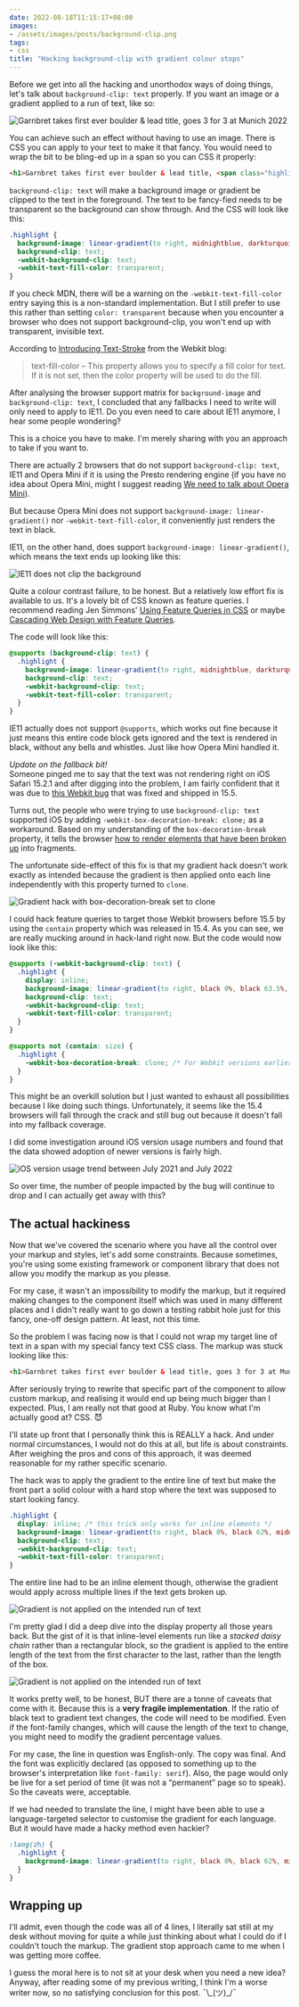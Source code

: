 ```yaml
---
date: 2022-08-18T11:15:17+08:00
images:
- /assets/images/posts/background-clip.png
tags:
- css
title: "Hacking background-clip with gradient colour stops"
---
```

Before we get into all the hacking and unorthodox ways of doing things, let's talk about `background-clip: text` properly. If you want an image or a gradient applied to a run of text, like so:

<img src="/assets/images/posts/background-clip/garnbret.png" srcset="/assets/images/posts/background-clip/garnbret@2x.png 2x" alt="Garnbret takes first ever boulder & lead title, goes 3 for 3 at Munich 2022" />

You can achieve such an effect without having to use an image. There is CSS you can apply to your text to make it that fancy. You would need to wrap the bit to be bling-ed up in a span so you can CSS it properly:

```html
<h1>Garnbret takes first ever boulder & lead title, <span class="highlight">goes 3 for 3 at Munich 2022</span></h1>
```

`background-clip: text` will make a background image or gradient be clipped to the text in the foreground. The text to be fancy-fied needs to be transparent so the background can show through. And the CSS will look like this:

```css
.highlight {
  background-image: linear-gradient(to right, midnightblue, darkturquoise);
  background-clip: text;
  -webkit-background-clip: text;
  -webkit-text-fill-color: transparent;
}
```

If you check MDN, there will be a warning on the `-webkit-text-fill-color` entry saying this is a non-standard implementation. But I still prefer to use this rather than setting `color: transparent` because when you encounter a browser who does not support background-clip, you won't end up with transparent, invisible text.

According to [Introducing Text-Stroke](https://webkit.org/blog/85/introducing-text-stroke/) from the Webkit blog:

> text-fill-color – This property allows you to specify a fill color for text. If it is not set, then the color property will be used to do the fill.

After analysing the browser support matrix for `background-image` and `background-clip: text`, I concluded that any fallbacks I need to write will only need to apply to IE11. Do you even need to care about IE11 anymore, I hear some people wondering?

This is a choice you have to make. I'm merely sharing with you an approach to take if you want to.

There are actually 2 browsers that do not support `background-clip: text`, IE11 and Opera Mini if it is using the Presto rendering engine (if you have no idea about Opera Mini, might I suggest reading [We need to talk about Opera Mini](/blog/we-need-to-talk-about-opera-mini/)).

But because Opera Mini does not support `background-image: linear-gradient()` nor `-webkit-text-fill-color`, it conveniently just renders the text in black.

IE11, on the other hand, does support `background-image: linear-gradient()`, which means the text ends up looking like this:

<img src="/assets/images/posts/background-clip/ie11.jpg" alt="IE11 does not clip the background" />

Quite a colour contrast failure, to be honest. But a relatively low effort fix is available to us. It's a lovely bit of CSS known as feature queries. I recommend reading Jen Simmons' [Using Feature Queries in CSS](https://hacks.mozilla.org/2016/08/using-feature-queries-in-css/) or maybe [Cascading Web Design with Feature Queries](https://24ways.org/2017/cascading-web-design/).

The code will look like this:

```css
@supports (background-clip: text) {
  .highlight {
    background-image: linear-gradient(to right, midnightblue, darkturquoise);
    background-clip: text;
    -webkit-background-clip: text;
    -webkit-text-fill-color: transparent;
  }
}
```

IE11 actually does not support `@supports`, which works out fine because it just means this entire code block gets ignored and the text is rendered in black, without any bells and whistles. Just like how Opera Mini handled it.

*Update on the fallback bit!*  
Someone pinged me to say that the text was not rendering right on iOS Safari 15.2.1 and after digging into the problem, I am fairly confident that it was due to [this Webkit bug](https://bugs.webkit.org/show_bug.cgi?id=169125) that was fixed and shipped in 15.5.

Turns out, the people who were trying to use `background-clip: text` supported iOS by adding `-webkit-box-decoration-break: clone;` as a workaround. Based on my understanding of the `box-decoration-break` property, it tells the browser [how to render elements that have been broken up](https://developer.mozilla.org/en-US/docs/Web/CSS/box-decoration-break) into fragments.

The unfortunate side-effect of this fix is that my gradient hack doesn't work exactly as intended because the gradient is then applied onto each line independently with this property turned to `clone`.

<img src="/assets/images/posts/background-clip/fallback.png" alt="Gradient hack with box-decoration-break set to clone" />

I could hack feature queries to target those Webkit browsers before 15.5 by using the `contain` property which was released in 15.4. As you can see, we are really mucking around in hack-land right now. But the code would now look like this:

```css
@supports (-webkit-background-clip: text) {
  .highlight {
    display: inline;
    background-image: linear-gradient(to right, black 0%, black 63.5%, midnightblue 63.5%, darkturquoise);
    background-clip: text;
    -webkit-background-clip: text;
    -webkit-text-fill-color: transparent;
  }
}

@supports not (contain: size) {
  .highlight {
    -webkit-box-decoration-break: clone; /* For Webkit versions earlier than 15.4 */
  }
}
```

This might be an overkill solution but I just wanted to exhaust all possibilities because I like doing such things. Unfortunately, it seems like the 15.4 browsers will fall through the crack and still bug out because it doesn't fall into my fallback coverage.

I did some investigation around iOS version usage numbers and found that the data showed adoption of newer versions is fairly high.

<img src="/assets/images/posts/background-clip/ios.png" srcset="/assets/images/posts/background-clip/ios@2x.png 2x" alt="iOS version usage trend between July 2021 and July 2022" />

So over time, the number of people impacted by the bug will continue to drop and I can actually get away with this?

## The actual hackiness

Now that we've covered the scenario where you have all the control over your markup and styles, let's add some constraints. Because sometimes, you're using some existing framework or component library that does not allow you modify the markup as you please.

For my case, it wasn't an impossibility to modify the markup, but it required making changes to the component itself which was used in many different places and I didn't really want to go down a testing rabbit hole just for this fancy, one-off design pattern. At least, not this time.

So the problem I was facing now is that I could not wrap my target line of text in a span with my special fancy text CSS class. The markup was stuck looking like this:

```html
<h1>Garnbret takes first ever boulder & lead title, goes 3 for 3 at Munich 2022</h1>
```

After seriously trying to rewrite that specific part of the component to allow custom markup, and realising it would end up being much bigger than I expected. Plus, I am really not that good at Ruby. You know what I'm actually good at? CSS. <span class="emoji" role="img" tabindex="0" aria-label="smiling face with horns">&#x1F608;</span>

I'll state up front that I personally think this is REALLY a hack. And under normal circumstances, I would not do this at all, but life is about constraints. After weighing the pros and cons of this approach, it was deemed reasonable for my rather specific scenario.

The hack was to apply the gradient to the entire line of text but make the front part a solid colour with a hard stop where the text was supposed to start looking fancy.

```css
.highlight {
  display: inline; /* this trick only works for inline elements */
  background-image: linear-gradient(to right, black 0%, black 62%, midnightblue 62%, darkturquoise);
  background-clip: text;
  -webkit-background-clip: text;
  -webkit-text-fill-color: transparent;
}
```

The entire line had to be an inline element though, otherwise the gradient would apply across multiple lines if the text gets broken up.

<img src="/assets/images/posts/background-clip/block.png" srcset="/assets/images/posts/background-clip/block@2x.png 2x" alt="Gradient is not applied on the intended run of text" />

I'm pretty glad I did a deep dive into the display property all those years back. But the gist of it is that inline-level elements run like a *stacked daisy chain* rather than a rectangular block, so the gradient is applied to the entire length of the text from the first character to the last, rather than the length of the box.

<img src="/assets/images/posts/background-clip/inline.png" srcset="/assets/images/posts/background-clip/inline@2x.png 2x" alt="Gradient is not applied on the intended run of text" />

It works pretty well, to be honest, BUT there are a tonne of caveats that come with it. Because this is a **very fragile implementation**. If the ratio of black text to gradient text changes, the code will need to be modified. Even if the font-family changes, which will cause the length of the text to change, you might need to modify the gradient percentage values.

For my case, the line in question was English-only. The copy was final. And the font was explicitly declared (as opposed to something up to the browser's interpretation like `font-family: serif`). Also, the page would only be live for a set period of time (it was not a “permanent” page so to speak). So the caveats were, acceptable.

If we had needed to translate the line, I might have been able to use a language-targeted selector to customise the gradient for each language. But it would have made a hacky method even hackier?

```css
:lang(zh) {
  .highlight {
    background-image: linear-gradient(to right, black 0%, black 62%, midnightblue 62%, darkturquoise);
  }
}
```

## Wrapping up

I'll admit, even though the code was all of 4 lines, I literally sat still at my desk without moving for quite a while just thinking about what I could do if I couldn't touch the markup. The gradient stop approach came to me when I was getting more coffee.

I guess the moral here is to not sit at your desk when you need a new idea? Anyway, after reading some of my previous writing, I think I'm a worse writer now, so no satisfying conclusion for this post. <span class="kaomoji">¯\\\_(ツ)_/¯</span>
